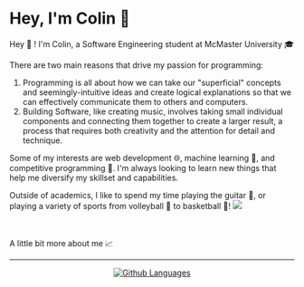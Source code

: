 # Hey, I'm Colin 👋

Hey 👋 ! I'm Colin, a Software Engineering student at McMaster University 🎓

There are two main reasons that drive my passion for programming:

1. Programming is all about how we can take our "superficial" concepts and seemingly-intuitive ideas and create logical explanations so that we can effectively communicate them to others and computers.
2. Building Software, like creating music, involves taking small individual components and connecting them together to create a larger result, a process that requires both creativity and the attention for detail and technique.

Some of my interests are web development 🌐, machine learning 🧠, and competitive programming 🎯. I'm always looking to learn new things that help me diversify my skillset and capabilities.

Outside of academics, I like to spend my time playing the guitar 🎸, or playing a variety of sports from volleyball 🏐 to basketball 🏀!
![](https://komarev.com/ghpvc/?colinchambachan)

<br>
<!-- 
🌱 I’m currently learning backend development!  -->

<br>
A little bit more about me 📈


---
<div align="center">

[![Github Languages](https://github-readme-stats.vercel.app/api/top-langs/?username=colinchambachan&layout=compact)](https://github.com/colinchambachan/colinchambachan)

</div>

<!-- 
<a >
  <img src="https://visitcount.itsvg.in/api?id=colinchambachan&label=Profile%20Views&color=1&icon=0&pretty=false" />
</a>





<!--
**colinchambachan/colinchambachan** is a ✨ _special_ ✨ repository because its `README.md` (this file) appears on your GitHub profile.

Here are some ideas to get you started:

- 🔭 I’m currently working on ...
- 🌱 I’m currently learning ...
- 👯 I’m looking to collaborate on ...
- 🤔 I’m looking for help with ...
- 💬 Ask me about ...
- 📫 How to reach me: ...
- 😄 Pronouns: ...
- ⚡ Fun fact: ...
-->
